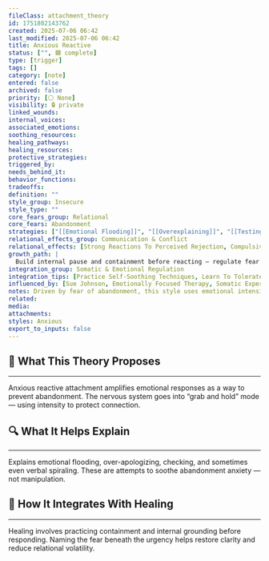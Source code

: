 ```yaml
---
fileClass: attachment_theory
id: 1751802143762
created: 2025-07-06 06:42
last_modified: 2025-07-06 06:42
title: Anxious Reactive
status: ["", 🟩 complete]
type: [trigger]
tags: []
category: [note]
entered: false
archived: false
priority: [⚪ None]
visibility: 🔒 private
linked_wounds: 
internal_voices: 
associated_emotions: 
soothing_resources: 
healing_pathways: 
healing_resources: 
protective_strategies: 
triggered_by: 
needs_behind_it: 
behavior_functions: 
tradeoffs: 
definition: ""
style_group: Insecure
style_type: ""
core_fears_group: Relational
core_fears: Abandonment
strategies: ["[[Emotional Flooding]]", "[[Overexplaining]]", "[[Testing]]"]
relational_effects_group: Communication & Conflict
relational_effects: [Strong Reactions To Perceived Rejection, Compulsive Caretaking]
growth_path: |
  Build internal pause and containment before reacting — regulate fear without over-efforting.
integration_group: Somatic & Emotional Regulation
integration_tips: [Practice Self-Soothing Techniques, Learn To Tolerate Healthy Emotional Discomfort]
influenced_by: [Sue Johnson, Emotionally Focused Therapy, Somatic Experiencing]
notes: Driven by fear of abandonment, this style uses emotional intensity or urgent connection-seeking to maintain perceived closeness.
related: 
media: 
attachments: 
styles: Anxious
export_to_inputs: false
---
```


## 🧠 What This Theory Proposes
---
Anxious reactive attachment amplifies emotional responses as a way to prevent abandonment. The nervous system goes into “grab and hold” mode — using intensity to protect connection.

## 🔍 What It Helps Explain
---
Explains emotional flooding, over-apologizing, checking, and sometimes even verbal spiraling. These are attempts to soothe abandonment anxiety — not manipulation.

## 🧩 How It Integrates With Healing
---
Healing involves practicing containment and internal grounding before responding. Naming the fear beneath the urgency helps restore clarity and reduce relational volatility.
